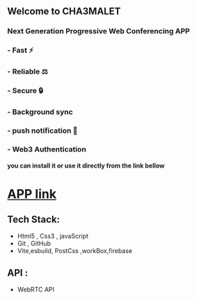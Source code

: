 ## Welcome to  CHA3MALET 
### Next Generation Progressive Web  Conferencing APP
### - Fast ⚡️ 
### - Reliable ⚖️ 
### - Secure 🔒 
### - Background sync
### - push notification 🔔
### - Web3 Authentication

#### you can install it or use it directly from the link bellow


# [APP link]()

## Tech Stack:
- Html5 , Css3 , javaScript
- Git , GitHub
- Vite,esbuild, PostCss ,workBox,firebase


## API :
- WebRTC API	